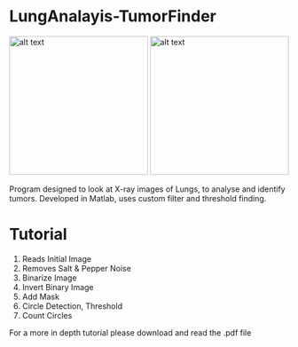 # LungAnalayis-TumorFinder
<img src="https://github.com/dbeckerton94/LungAnalayis-TumorFinder/blob/master/SampleImage/Lung1.jpg?raw=true" alt="alt text" width="250" height="250">

<img src="https://github.com/dbeckerton94/LungAnalayis-TumorFinder/blob/master/SampleImage/final.png?raw=true" alt="alt text" width="250" height="250">


Program designed to look at X-ray images of Lungs, to analyse and identify tumors. Developed in Matlab, uses custom filter and threshold finding. 

# Tutorial 
1. Reads Initial Image
2. Removes Salt & Pepper Noise
3. Binarize Image 
4. Invert Binary Image
5. Add Mask
6. Circle Detection, Threshold
7. Count Circles

For a more in depth tutorial please download and read the .pdf file

